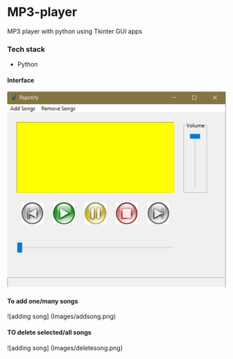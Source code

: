 # MP3-player
MP3 player with python using Tkinter GUI apps

### Tech stack
- Python

#### Interface
![Starting interface](Images/demo.png) 

#### To add one/many songs
![adding song] (Images/addsong.png)

#### TO delete selected/all songs
![adding song] (Images/deletesong.png)
